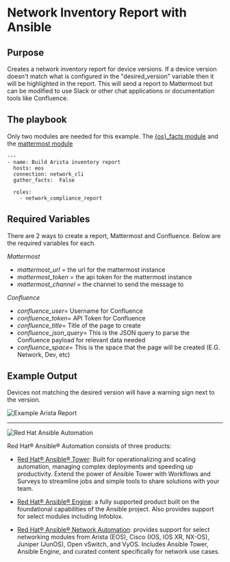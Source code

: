 # Network Inventory Report with Ansible

## Purpose

Creates a network inventory report for device versions. If a device version doesn't match what is configured in the "desired_version" variable then it will be highlighted in the report. This will send a report to Mattermost but can be modified to use Slack or other chat applications or documentation tools like Confluence.

## The playbook

Only two modules are needed for this example. The [{os}\_facts module][1] and
the [mattermost module][5]

```
---
- name: Build Arista inventory report
  hosts: eos
  connection: network_cli
  gather_facts:  False

  roles:
    - network_compliance_report
```

## Required Variables

There are 2 ways to create a report, Mattermost and Confluence. Below are the required variables for each.

_Mattermost_

- _mattermost_url_ = the url for the mattermost instance
- _mattermost_token_ = the api token for the mattermost instance
- _mattermost_channel_ = the channel to send the message to

_Confluence_

- _confluence_user_= Username for Confluence
- _confluence_token_= API Token for Confluence
- _confluence_title_= Title of the page to create
- _confluence_json_query_= This is the JSON query to parse the Confluence payload for relevant data needed
- _confluence_space_= This is the space that the page will be created (E.G. Network, Dev, etc)

## Example Output

Devices not matching the desired version will have a warning sign next to the version.

![Example Arista Report](https://i.imgur.com/hQoAALw.png)

---

![Red Hat Ansible Automation][6]

Red Hat® Ansible® Automation consists of three products:

- [Red Hat® Ansible® Tower][7]: Built for operationalizing and scaling
  automation, managing complex deployments and speeding up productivity. Extend
  the power of Ansible Tower with Workflows and Surveys to streamline jobs and
  simple tools to share solutions with your team.

- [Red Hat® Ansible® Engine][8]: a fully supported product built on the
  foundational capabilities of the Ansible project. Also provides support for
  select modules including Infoblox.

- [Red Hat® Ansible® Network Automation][9]: provides support for select
  networking modules from Arista (EOS), Cisco (IOS, IOS XR, NX-OS), Juniper
  (JunOS), Open vSwitch, and VyOS. Includes Ansible Tower, Ansible Engine, and
  curated content specifically for network use cases.

[1]: http://docs.ansible.com/ansible/latest/nxos_facts_module.html
[2]: http://docs.ansible.com/ansible/latest/list_of_network_modules.html
[3]: images/htmlreport.png
[4]: http://docs.ansible.com/ansible/latest/ios_facts_module.html
[5]: http://docs.ansible.com/ansible/latest/template_module.html
[6]: images/rh-ansible-automation.png
[7]: https://www.ansible.com/tower
[8]: https://www.ansible.com/ansible-engine
[9]: https://www.ansible.com/networking
